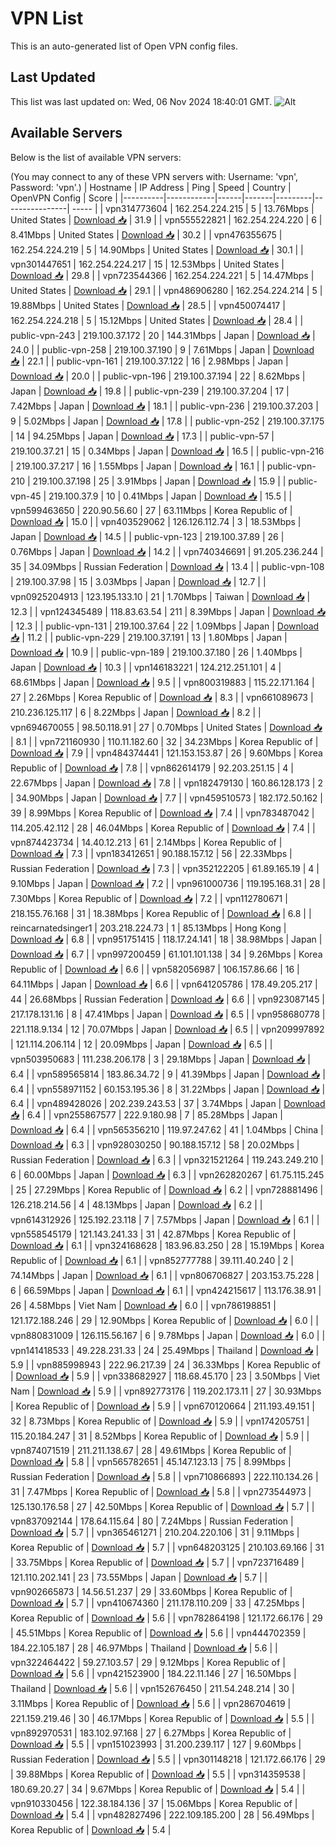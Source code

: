 # VPN List

This is an auto-generated list of Open VPN config files.

## Last Updated

This list was last updated on: Wed, 06 Nov 2024 18:40:01 GMT.
![Alt](https://repobeats.axiom.co/api/embed/186b98318ef1479477931607c1ad7d823f12451f.svg "Repobeats analytics image")

## Available Servers

Below is the list of available VPN servers:

(You may connect to any of these VPN servers with: Username: 'vpn', Password: 'vpn'.)
| Hostname | IP Address | Ping | Speed | Country | OpenVPN Config | Score |
|----------|------------|------|-------|---------|----------------| ----- |
| vpn314773604 | 162.254.224.215 | 5 | 13.76Mbps | United States | [Download 📥](./configs/server_0_US.ovpn) | 31.9 |
| vpn555522821 | 162.254.224.220 | 6 | 8.41Mbps | United States | [Download 📥](./configs/server_1_US.ovpn) | 30.2 |
| vpn476355675 | 162.254.224.219 | 5 | 14.90Mbps | United States | [Download 📥](./configs/server_2_US.ovpn) | 30.1 |
| vpn301447651 | 162.254.224.217 | 15 | 12.53Mbps | United States | [Download 📥](./configs/server_3_US.ovpn) | 29.8 |
| vpn723544366 | 162.254.224.221 | 5 | 14.47Mbps | United States | [Download 📥](./configs/server_4_US.ovpn) | 29.1 |
| vpn486906280 | 162.254.224.214 | 5 | 19.88Mbps | United States | [Download 📥](./configs/server_5_US.ovpn) | 28.5 |
| vpn450074417 | 162.254.224.218 | 5 | 15.12Mbps | United States | [Download 📥](./configs/server_6_US.ovpn) | 28.4 |
| public-vpn-243 | 219.100.37.172 | 20 | 144.31Mbps | Japan | [Download 📥](./configs/server_7_JP.ovpn) | 24.0 |
| public-vpn-258 | 219.100.37.190 | 9 | 7.61Mbps | Japan | [Download 📥](./configs/server_8_JP.ovpn) | 22.1 |
| public-vpn-161 | 219.100.37.122 | 16 | 2.98Mbps | Japan | [Download 📥](./configs/server_9_JP.ovpn) | 20.0 |
| public-vpn-196 | 219.100.37.194 | 22 | 8.62Mbps | Japan | [Download 📥](./configs/server_10_JP.ovpn) | 19.8 |
| public-vpn-239 | 219.100.37.204 | 17 | 7.42Mbps | Japan | [Download 📥](./configs/server_11_JP.ovpn) | 18.1 |
| public-vpn-236 | 219.100.37.203 | 9 | 5.02Mbps | Japan | [Download 📥](./configs/server_12_JP.ovpn) | 17.8 |
| public-vpn-252 | 219.100.37.175 | 14 | 94.25Mbps | Japan | [Download 📥](./configs/server_13_JP.ovpn) | 17.3 |
| public-vpn-57 | 219.100.37.21 | 15 | 0.34Mbps | Japan | [Download 📥](./configs/server_14_JP.ovpn) | 16.5 |
| public-vpn-216 | 219.100.37.217 | 16 | 1.55Mbps | Japan | [Download 📥](./configs/server_15_JP.ovpn) | 16.1 |
| public-vpn-210 | 219.100.37.198 | 25 | 3.91Mbps | Japan | [Download 📥](./configs/server_16_JP.ovpn) | 15.9 |
| public-vpn-45 | 219.100.37.9 | 10 | 0.41Mbps | Japan | [Download 📥](./configs/server_17_JP.ovpn) | 15.5 |
| vpn599463650 | 220.90.56.60 | 27 | 63.11Mbps | Korea Republic of | [Download 📥](./configs/server_18_KR.ovpn) | 15.0 |
| vpn403529062 | 126.126.112.74 | 3 | 18.53Mbps | Japan | [Download 📥](./configs/server_19_JP.ovpn) | 14.5 |
| public-vpn-123 | 219.100.37.89 | 26 | 0.76Mbps | Japan | [Download 📥](./configs/server_20_JP.ovpn) | 14.2 |
| vpn740346691 | 91.205.236.244 | 35 | 34.09Mbps | Russian Federation | [Download 📥](./configs/server_21_RU.ovpn) | 13.4 |
| public-vpn-108 | 219.100.37.98 | 15 | 3.03Mbps | Japan | [Download 📥](./configs/server_22_JP.ovpn) | 12.7 |
| vpn0925204913 | 123.195.133.10 | 21 | 1.70Mbps | Taiwan | [Download 📥](./configs/server_23_TW.ovpn) | 12.3 |
| vpn124345489 | 118.83.63.54 | 211 | 8.39Mbps | Japan | [Download 📥](./configs/server_24_JP.ovpn) | 12.3 |
| public-vpn-131 | 219.100.37.64 | 22 | 1.09Mbps | Japan | [Download 📥](./configs/server_25_JP.ovpn) | 11.2 |
| public-vpn-229 | 219.100.37.191 | 13 | 1.80Mbps | Japan | [Download 📥](./configs/server_26_JP.ovpn) | 10.9 |
| public-vpn-189 | 219.100.37.180 | 26 | 1.40Mbps | Japan | [Download 📥](./configs/server_27_JP.ovpn) | 10.3 |
| vpn146183221 | 124.212.251.101 | 4 | 68.61Mbps | Japan | [Download 📥](./configs/server_28_JP.ovpn) | 9.5 |
| vpn800319883 | 115.22.171.164 | 27 | 2.26Mbps | Korea Republic of | [Download 📥](./configs/server_29_KR.ovpn) | 8.3 |
| vpn661089673 | 210.236.125.117 | 6 | 8.22Mbps | Japan | [Download 📥](./configs/server_30_JP.ovpn) | 8.2 |
| vpn694670055 | 98.50.118.91 | 27 | 0.70Mbps | United States | [Download 📥](./configs/server_31_US.ovpn) | 8.1 |
| vpn721160930 | 110.11.182.60 | 32 | 34.23Mbps | Korea Republic of | [Download 📥](./configs/server_32_KR.ovpn) | 7.9 |
| vpn484374441 | 121.153.153.87 | 26 | 9.60Mbps | Korea Republic of | [Download 📥](./configs/server_33_KR.ovpn) | 7.8 |
| vpn862614179 | 92.203.251.15 | 4 | 22.67Mbps | Japan | [Download 📥](./configs/server_34_JP.ovpn) | 7.8 |
| vpn182479130 | 160.86.128.173 | 2 | 34.90Mbps | Japan | [Download 📥](./configs/server_35_JP.ovpn) | 7.7 |
| vpn459510573 | 182.172.50.162 | 39 | 8.99Mbps | Korea Republic of | [Download 📥](./configs/server_36_KR.ovpn) | 7.4 |
| vpn783487042 | 114.205.42.112 | 28 | 46.04Mbps | Korea Republic of | [Download 📥](./configs/server_37_KR.ovpn) | 7.4 |
| vpn874423734 | 14.40.12.213 | 61 | 2.14Mbps | Korea Republic of | [Download 📥](./configs/server_38_KR.ovpn) | 7.3 |
| vpn183412651 | 90.188.157.12 | 56 | 22.33Mbps | Russian Federation | [Download 📥](./configs/server_39_RU.ovpn) | 7.3 |
| vpn352122205 | 61.89.165.19 | 4 | 9.10Mbps | Japan | [Download 📥](./configs/server_40_JP.ovpn) | 7.2 |
| vpn961000736 | 119.195.168.31 | 28 | 7.30Mbps | Korea Republic of | [Download 📥](./configs/server_41_KR.ovpn) | 7.2 |
| vpn112780671 | 218.155.76.168 | 31 | 18.38Mbps | Korea Republic of | [Download 📥](./configs/server_42_KR.ovpn) | 6.8 |
| reincarnatedsinger1 | 203.218.224.73 | 1 | 85.13Mbps | Hong Kong | [Download 📥](./configs/server_43_HK.ovpn) | 6.8 |
| vpn951751415 | 118.17.24.141 | 18 | 38.98Mbps | Japan | [Download 📥](./configs/server_44_JP.ovpn) | 6.7 |
| vpn997200459 | 61.101.101.138 | 34 | 9.26Mbps | Korea Republic of | [Download 📥](./configs/server_45_KR.ovpn) | 6.6 |
| vpn582056987 | 106.157.86.66 | 16 | 64.11Mbps | Japan | [Download 📥](./configs/server_46_JP.ovpn) | 6.6 |
| vpn641205786 | 178.49.205.217 | 44 | 26.68Mbps | Russian Federation | [Download 📥](./configs/server_47_RU.ovpn) | 6.6 |
| vpn923087145 | 217.178.131.16 | 8 | 47.41Mbps | Japan | [Download 📥](./configs/server_48_JP.ovpn) | 6.5 |
| vpn958680778 | 221.118.9.134 | 12 | 70.07Mbps | Japan | [Download 📥](./configs/server_49_JP.ovpn) | 6.5 |
| vpn209997892 | 121.114.206.114 | 12 | 20.09Mbps | Japan | [Download 📥](./configs/server_50_JP.ovpn) | 6.5 |
| vpn503950683 | 111.238.206.178 | 3 | 29.18Mbps | Japan | [Download 📥](./configs/server_51_JP.ovpn) | 6.4 |
| vpn589565814 | 183.86.34.72 | 9 | 41.39Mbps | Japan | [Download 📥](./configs/server_52_JP.ovpn) | 6.4 |
| vpn558971152 | 60.153.195.36 | 8 | 31.22Mbps | Japan | [Download 📥](./configs/server_53_JP.ovpn) | 6.4 |
| vpn489428026 | 202.239.243.53 | 37 | 3.74Mbps | Japan | [Download 📥](./configs/server_54_JP.ovpn) | 6.4 |
| vpn255867577 | 222.9.180.98 | 7 | 85.28Mbps | Japan | [Download 📥](./configs/server_55_JP.ovpn) | 6.4 |
| vpn565356210 | 119.97.247.62 | 41 | 1.04Mbps | China | [Download 📥](./configs/server_56_CN.ovpn) | 6.3 |
| vpn928030250 | 90.188.157.12 | 58 | 20.02Mbps | Russian Federation | [Download 📥](./configs/server_57_RU.ovpn) | 6.3 |
| vpn321521264 | 119.243.249.210 | 6 | 60.00Mbps | Japan | [Download 📥](./configs/server_58_JP.ovpn) | 6.3 |
| vpn262820267 | 61.75.115.245 | 25 | 27.29Mbps | Korea Republic of | [Download 📥](./configs/server_59_KR.ovpn) | 6.2 |
| vpn728881496 | 126.218.214.56 | 4 | 48.13Mbps | Japan | [Download 📥](./configs/server_60_JP.ovpn) | 6.2 |
| vpn614312926 | 125.192.23.118 | 7 | 7.57Mbps | Japan | [Download 📥](./configs/server_61_JP.ovpn) | 6.1 |
| vpn558545179 | 121.143.241.33 | 31 | 42.87Mbps | Korea Republic of | [Download 📥](./configs/server_62_KR.ovpn) | 6.1 |
| vpn324168628 | 183.96.83.250 | 28 | 15.19Mbps | Korea Republic of | [Download 📥](./configs/server_63_KR.ovpn) | 6.1 |
| vpn852777788 | 39.111.40.240 | 2 | 74.14Mbps | Japan | [Download 📥](./configs/server_64_JP.ovpn) | 6.1 |
| vpn806706827 | 203.153.75.228 | 6 | 66.59Mbps | Japan | [Download 📥](./configs/server_65_JP.ovpn) | 6.1 |
| vpn424215617 | 113.176.38.91 | 26 | 4.58Mbps | Viet Nam | [Download 📥](./configs/server_66_VN.ovpn) | 6.0 |
| vpn786198851 | 121.172.188.246 | 29 | 12.90Mbps | Korea Republic of | [Download 📥](./configs/server_67_KR.ovpn) | 6.0 |
| vpn880831009 | 126.115.56.167 | 6 | 9.78Mbps | Japan | [Download 📥](./configs/server_68_JP.ovpn) | 6.0 |
| vpn141418533 | 49.228.231.33 | 24 | 25.49Mbps | Thailand | [Download 📥](./configs/server_69_TH.ovpn) | 5.9 |
| vpn885998943 | 222.96.217.39 | 24 | 36.33Mbps | Korea Republic of | [Download 📥](./configs/server_70_KR.ovpn) | 5.9 |
| vpn338682927 | 118.68.45.170 | 23 | 3.50Mbps | Viet Nam | [Download 📥](./configs/server_71_VN.ovpn) | 5.9 |
| vpn892773176 | 119.202.173.11 | 27 | 30.93Mbps | Korea Republic of | [Download 📥](./configs/server_72_KR.ovpn) | 5.9 |
| vpn670120664 | 211.193.49.151 | 32 | 8.73Mbps | Korea Republic of | [Download 📥](./configs/server_73_KR.ovpn) | 5.9 |
| vpn174205751 | 115.20.184.247 | 31 | 8.52Mbps | Korea Republic of | [Download 📥](./configs/server_74_KR.ovpn) | 5.9 |
| vpn874071519 | 211.211.138.67 | 28 | 49.61Mbps | Korea Republic of | [Download 📥](./configs/server_75_KR.ovpn) | 5.8 |
| vpn565782651 | 45.147.123.13 | 75 | 8.99Mbps | Russian Federation | [Download 📥](./configs/server_76_RU.ovpn) | 5.8 |
| vpn710866893 | 222.110.134.26 | 31 | 7.47Mbps | Korea Republic of | [Download 📥](./configs/server_77_KR.ovpn) | 5.8 |
| vpn273544973 | 125.130.176.58 | 27 | 42.50Mbps | Korea Republic of | [Download 📥](./configs/server_78_KR.ovpn) | 5.7 |
| vpn837092144 | 178.64.115.64 | 80 | 7.24Mbps | Russian Federation | [Download 📥](./configs/server_79_RU.ovpn) | 5.7 |
| vpn365461271 | 210.204.220.106 | 31 | 9.11Mbps | Korea Republic of | [Download 📥](./configs/server_80_KR.ovpn) | 5.7 |
| vpn648203125 | 210.103.69.166 | 31 | 33.75Mbps | Korea Republic of | [Download 📥](./configs/server_81_KR.ovpn) | 5.7 |
| vpn723716489 | 121.110.202.141 | 23 | 73.55Mbps | Japan | [Download 📥](./configs/server_82_JP.ovpn) | 5.7 |
| vpn902665873 | 14.56.51.237 | 29 | 33.60Mbps | Korea Republic of | [Download 📥](./configs/server_83_KR.ovpn) | 5.7 |
| vpn410674360 | 211.178.110.209 | 33 | 47.25Mbps | Korea Republic of | [Download 📥](./configs/server_84_KR.ovpn) | 5.6 |
| vpn782864198 | 121.172.66.176 | 29 | 45.51Mbps | Korea Republic of | [Download 📥](./configs/server_85_KR.ovpn) | 5.6 |
| vpn444702359 | 184.22.105.187 | 28 | 46.97Mbps | Thailand | [Download 📥](./configs/server_86_TH.ovpn) | 5.6 |
| vpn322464422 | 59.27.103.57 | 29 | 9.12Mbps | Korea Republic of | [Download 📥](./configs/server_87_KR.ovpn) | 5.6 |
| vpn421523900 | 184.22.11.146 | 27 | 16.50Mbps | Thailand | [Download 📥](./configs/server_88_TH.ovpn) | 5.6 |
| vpn152676450 | 211.54.248.214 | 30 | 3.11Mbps | Korea Republic of | [Download 📥](./configs/server_89_KR.ovpn) | 5.6 |
| vpn286704619 | 221.159.219.46 | 30 | 46.17Mbps | Korea Republic of | [Download 📥](./configs/server_90_KR.ovpn) | 5.5 |
| vpn892970531 | 183.102.97.168 | 27 | 6.27Mbps | Korea Republic of | [Download 📥](./configs/server_91_KR.ovpn) | 5.5 |
| vpn151023993 | 31.200.239.117 | 127 | 9.60Mbps | Russian Federation | [Download 📥](./configs/server_92_RU.ovpn) | 5.5 |
| vpn301148218 | 121.172.66.176 | 29 | 39.88Mbps | Korea Republic of | [Download 📥](./configs/server_93_KR.ovpn) | 5.5 |
| vpn314359538 | 180.69.20.27 | 34 | 9.67Mbps | Korea Republic of | [Download 📥](./configs/server_94_KR.ovpn) | 5.4 |
| vpn910330456 | 122.38.184.136 | 37 | 15.06Mbps | Korea Republic of | [Download 📥](./configs/server_95_KR.ovpn) | 5.4 |
| vpn482827496 | 222.109.185.200 | 28 | 56.49Mbps | Korea Republic of | [Download 📥](./configs/server_96_KR.ovpn) | 5.4 |

